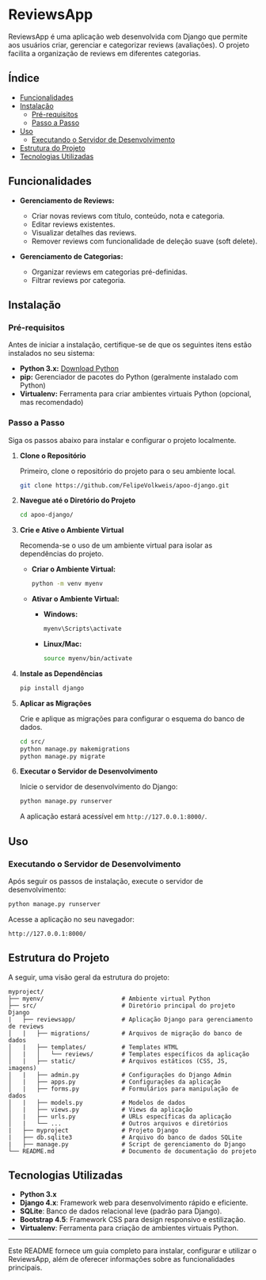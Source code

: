 # ReviewsApp

ReviewsApp é uma aplicação web desenvolvida com Django que permite aos usuários criar, gerenciar e categorizar reviews (avaliações). O projeto facilita a organização de reviews em diferentes categorias.

## Índice

- [Funcionalidades](#funcionalidades)
- [Instalação](#instalação)
  - [Pré-requisitos](#pré-requisitos)
  - [Passo a Passo](#passo-a-passo)
- [Uso](#uso)
  - [Executando o Servidor de Desenvolvimento](#executando-o-servidor-de-desenvolvimento)
- [Estrutura do Projeto](#estrutura-do-projeto)
- [Tecnologias Utilizadas](#tecnologias-utilizadas)

## Funcionalidades

- **Gerenciamento de Reviews:**
  - Criar novas reviews com título, conteúdo, nota e categoria.
  - Editar reviews existentes.
  - Visualizar detalhes das reviews.
  - Remover reviews com funcionalidade de deleção suave (soft delete).

- **Gerenciamento de Categorias:**
  - Organizar reviews em categorias pré-definidas.
  - Filtrar reviews por categoria.

## Instalação

### Pré-requisitos

Antes de iniciar a instalação, certifique-se de que os seguintes itens estão instalados no seu sistema:

- **Python 3.x:** [Download Python](https://www.python.org/downloads/)
- **pip:** Gerenciador de pacotes do Python (geralmente instalado com Python)
- **Virtualenv:** Ferramenta para criar ambientes virtuais Python (opcional, mas recomendado)

### Passo a Passo

Siga os passos abaixo para instalar e configurar o projeto localmente.

1. **Clone o Repositório**

   Primeiro, clone o repositório do projeto para o seu ambiente local.

   ```bash
   git clone https://github.com/FelipeVolkweis/apoo-django.git
   ```

2. **Navegue até o Diretório do Projeto**

   ```bash
   cd apoo-django/
   ```

3. **Crie e Ative o Ambiente Virtual**

   Recomenda-se o uso de um ambiente virtual para isolar as dependências do projeto.

   - **Criar o Ambiente Virtual:**

     ```bash
     python -m venv myenv
     ```

   - **Ativar o Ambiente Virtual:**

     - **Windows:**

       ```bash
       myenv\Scripts\activate
       ```

     - **Linux/Mac:**

       ```bash
       source myenv/bin/activate
       ```

4. **Instale as Dependências**
    ```bash
    pip install django
    ```

5. **Aplicar as Migrações**

   Crie e aplique as migrações para configurar o esquema do banco de dados.

   ```bash
   cd src/
   python manage.py makemigrations
   python manage.py migrate
   ```

6. **Executar o Servidor de Desenvolvimento**

   Inicie o servidor de desenvolvimento do Django:

   ```bash
   python manage.py runserver
   ```

   A aplicação estará acessível em `http://127.0.0.1:8000/`.

## Uso

### Executando o Servidor de Desenvolvimento

Após seguir os passos de instalação, execute o servidor de desenvolvimento:

```bash
python manage.py runserver
```

Acesse a aplicação no seu navegador:

```
http://127.0.0.1:8000/
```

## Estrutura do Projeto

A seguir, uma visão geral da estrutura do projeto:

```
myproject/
├── myenv/                      # Ambiente virtual Python
├── src/                        # Diretório principal do projeto Django
|   ├── reviewsapp/             # Aplicação Django para gerenciamento de reviews
│   |   ├── migrations/         # Arquivos de migração do banco de dados
│   |   ├── templates/          # Templates HTML
│   |   │   └── reviews/        # Templates específicos da aplicação
│   |   ├── static/             # Arquivos estáticos (CSS, JS, imagens)
│   |   ├── admin.py            # Configurações do Django Admin
│   |   ├── apps.py             # Configurações da aplicação
│   |   ├── forms.py            # Formulários para manipulação de dados
│   |   ├── models.py           # Modelos de dados
│   |   ├── views.py            # Views da aplicação
│   |   ├── urls.py             # URLs específicas da aplicação
│   |   └── ...                 # Outros arquivos e diretórios
|   ├── myproject               # Projeto Django
|   ├── db.sqlite3              # Arquivo do banco de dados SQLite
|   ├── manage.py               # Script de gerenciamento do Django
└── README.md                   # Documento de documentação do projeto
```

## Tecnologias Utilizadas

- **Python 3.x**
- **Django 4.x**: Framework web para desenvolvimento rápido e eficiente.
- **SQLite**: Banco de dados relacional leve (padrão para Django).
- **Bootstrap 4.5**: Framework CSS para design responsivo e estilização.
- **Virtualenv**: Ferramenta para criação de ambientes virtuais Python.
  
---

Este README fornece um guia completo para instalar, configurar e utilizar o ReviewsApp, além de oferecer informações sobre as funcionalidades principais.